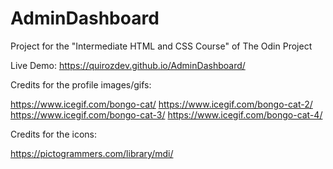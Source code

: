 # AdminDashboard
Project for the "Intermediate HTML and CSS Course" of The Odin Project

Live Demo:
https://quirozdev.github.io/AdminDashboard/

Credits for the profile images/gifs:

https://www.icegif.com/bongo-cat/
https://www.icegif.com/bongo-cat-2/
https://www.icegif.com/bongo-cat-3/
https://www.icegif.com/bongo-cat-4/

Credits for the icons:

https://pictogrammers.com/library/mdi/